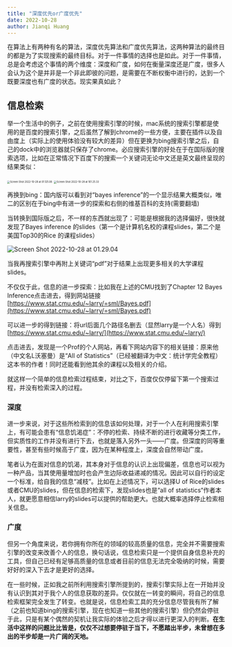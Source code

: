 ```yaml
---
title: "深度优先or广度优先"
date: 2022-10-28
author: Jianqi Huang
---
```


在算法上有两种有名的算法，深度优先算法和广度优先算法，这两种算法的最终目的都是为了实现搜索的最终目标。对于一件事情的选择也是如此。对于一件事情，总是会考虑这个事情的两个维度：深度和广度，如何在衡量深度还是广度，很多人会认为这个是并非是一个非此即彼的问题，是需要在不断权衡中进行的，达到一个既要深度也有广度的状态。现实果真如此？

## 信息检索

举一个生活中的例子，之前在使用搜索引擎的时候，mac系统的搜索引擎都是使用的是百度的搜索引擎，之后虽然了解到chrome的一些方便，主要在插件以及自由度上（实际上的使用体验没有较大的差异）但在更换为bing搜索引擎之后，自己的dock中的浏览器就只保存了chrome。必应搜索引擎的好处在于在国际版的搜索选项，比如在正常情况下百度下的搜索一个关键词无论中文还是英文最终呈现的结果类似：

<img src="https://cheinchi.oss-cn-hangzhou.aliyuncs.com/img/Screen%20Shot%202022-10-28%20at%2001.25.06.png" alt="Screen Shot 2022-10-28 at 01.125.06" style="zoom:40%;" />

<img src="https://cheinchi.oss-cn-hangzhou.aliyuncs.com/img/Screen%20Shot%202022-10-28%20at%2001.25.33.png" alt="Screen Shot 2022-10-28 at 101.25.33" style="zoom:40%;" />

再换到bing：国内版可以看到对“bayes inference”的一个显示结果大概类似，唯二的区别在于bing中有进一步的探索和右侧的维基百科的支持(需要翻墙)

当转换到国际版之后，不一样的东西就出现了：可能是根据我的选择偏好，很快就发现了Bayes inference 的slides（第一个是计算机名校的课程slides，第二个是美国Top30的Rice 的课程slides）

![Screen Shot 2022-10-28 at 01.29.04](https://cheinchi.oss-cn-hangzhou.aliyuncs.com/img/Screen%20Shot%202022-10-28%20at%2001.29.04.png)

当我再搜索引擎中再附上关键词“pdf”对于结果上出现更多相关的大学课程slides。

不仅仅于此，信息的进一步探索：比如我在上述的CMU找到了Chapter 12 Bayes Inference点击进去，得到网站链接[https://www.stat.cmu.edu/~larry/=sml/Bayes.pdf](https://www.stat.cmu.edu/~larry/=sml/Bayes.pdf)

可以进一步的得到链接：将url后面几个路径名删去（显然larry是一个人名）得到[https://www.stat.cmu.edu/~larry/](https://www.stat.cmu.edu/~larry/)

点击进去，发现是一个Prof的个人网站，再看下网站内容下的相关链接：原来他（中文名L沃塞曼）是“All of Statistics”（已经被翻译为中文：统计学完全教程）这本书的作者！同时还能看到他其余的课程以及相关的介绍。

就这样一个简单的信息检索过程结束，对比之下，百度仅仅停留下第一个搜索过程，并没有检索深入的过程。

### 深度

进一步来说，对于这些所检索到的信息该如何处理，对于一个人在利用搜索引擎上，有可能会患有“信息饥渴症”：不停的检索、持续不断的进行收藏等分类工作，但实质性的工作并没有进行下去，也就是落入另外一头——广度。但深度的同等重要性，甚至有些时候高于广度，因为在某种程度上，深度会自然带动广度。

笔者认为在面对信息的饥渴，其本身对于信息的认识上出现偏差，信息也可以视为一种产品，当其使用量增加时也会产生边际收益递减的情况。因此可以自行的设定一个标准，给自我的信息“减枝”。比如在上述情况下，可以选择U of Rice的slides或者CMU的slides，但在信息的检索下，发现slides也是“all of statistics“作者本人，就更愿意相信larry的slides可以提供的帮助更大。也就大概率选择停止检索相关信息。

### 广度

但另一个角度来说，若你拥有你所在的领域的较高质量的信息，完全并不需要搜索引擎的改变来改善个人的信息，换句话说，信息检索只是一个提供自身信息补充的工具，但自己已经有足够高质量的信息或者目前的信息无法完全吸纳的时候，需要好好的深入下去才是更好的选择。

在一些时候，正如我之前所利用搜索引擎所提到的，搜索引擎实际上在一开始并没有认识到其对于我个人的信息获取的差异。仅仅就在一转变的瞬间，将自己的信息检索框架完全发生了转变。也就是说，信息检索工具的充分信息尽管我有所了解（之前也知道bing的搜索引擎，现在也知道一些其他的搜索引擎）但仍然会停驻于此，只是有某个偶然的契机让我实际的体验之后才得以进行更深入的判断。**在生活中这样的问题比比皆是，仅仅不过想要停驻于当下，不愿踏出半步，未曾想在多出的半步却是一片广阔的天地。**

